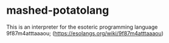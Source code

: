# mashed-potatolang
This is an interpreter for the esoteric programming language 9f87m4atttaaaou; (https://esolangs.org/wiki/9f87m4atttaaaou)
